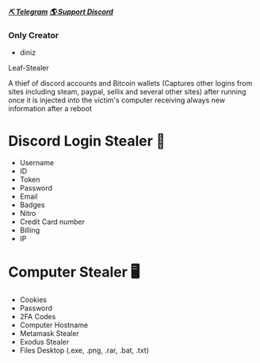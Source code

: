##### [⛏ Telegram](https://t.me/+IXPlSsHhrJA2ZWIx)   [🌎 Support Discord](https://discord.gg/fb537jfh)
### Only Creator
  - diniz

Leaf-Stealer

A thief of discord accounts and Bitcoin wallets (Captures other logins from sites including steam, paypal, sellix and several other sites) after running once it is injected into the victim's computer receiving always new information after a reboot

# Discord Login Stealer 👾

  - Username
  - ID
  - Token
  - Password
  - Email
  - Badges
  - Nitro
  - Credit Card number
  - Billing
  - IP

# Computer Stealer 🖥️

  - Cookies 
  - Password 
  - 2FA Codes
  - Computer Hostname
  - Metamask Stealer 
  - Exodus Stealer 
  - Files Desktop (.exe, .png, .rar, .bat, .txt)

